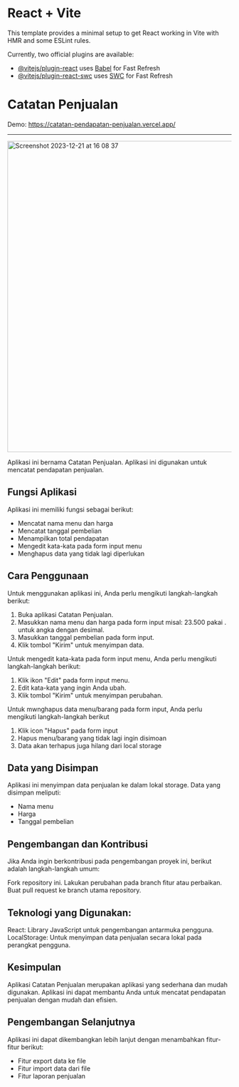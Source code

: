 # React + Vite

This template provides a minimal setup to get React working in Vite with HMR and some ESLint rules.

Currently, two official plugins are available:

- [@vitejs/plugin-react](https://github.com/vitejs/vite-plugin-react/blob/main/packages/plugin-react/README.md) uses [Babel](https://babeljs.io/) for Fast Refresh
- [@vitejs/plugin-react-swc](https://github.com/vitejs/vite-plugin-react-swc) uses [SWC](https://swc.rs/) for Fast Refresh


# Catatan Penjualan
Demo: https://catatan-pendapatan-penjualan.vercel.app/
<hr>
<img width="698" alt="Screenshot 2023-12-21 at 16 08 37" src="https://github.com/kodeman274/catatan-pendapatan-penjualan/assets/99820483/3a722ca5-6f4f-42d1-b8e5-8983e81d28af">


Aplikasi ini bernama Catatan Penjualan. Aplikasi ini digunakan untuk mencatat pendapatan penjualan.

## Fungsi Aplikasi

Aplikasi ini memiliki fungsi sebagai berikut:

* Mencatat nama menu dan harga
* Mencatat tanggal pembelian
* Menampilkan total pendapatan
* Mengedit kata-kata pada form input menu
* Menghapus data yang tidak lagi diperlukan

## Cara Penggunaan

Untuk menggunakan aplikasi ini, Anda perlu mengikuti langkah-langkah berikut:

1. Buka aplikasi Catatan Penjualan.
2. Masukkan nama menu dan harga pada form input misal: 23.500 pakai . untuk angka dengan desimal.
3. Masukkan tanggal pembelian pada form input.
4. Klik tombol "Kirim" untuk menyimpan data.

Untuk mengedit kata-kata pada form input menu, Anda perlu mengikuti langkah-langkah berikut:

1. Klik ikon "Edit" pada form input menu.
2. Edit kata-kata yang ingin Anda ubah.
3. Klik tombol "Kirim" untuk menyimpan perubahan.

Untuk mwnghapus data menu/barang pada form input, Anda perlu mengikuti langkah-langkah berikut 
1.  Klik icon "Hapus" pada form input
2.  Hapus menu/barang yang tidak lagi ingin disimoan
3. Data akan terhapus juga hilang dari local storage

## Data yang Disimpan

Aplikasi ini menyimpan data penjualan ke dalam lokal storage. Data yang disimpan meliputi:

* Nama menu
* Harga
* Tanggal pembelian

## Pengembangan dan Kontribusi

Jika Anda ingin berkontribusi pada pengembangan proyek ini, berikut adalah langkah-langkah umum:

Fork repository ini.
Lakukan perubahan pada branch fitur atau perbaikan.
Buat pull request ke branch utama repository.
 
## Teknologi yang Digunakan:

React: Library JavaScript untuk pengembangan antarmuka pengguna.
LocalStorage: Untuk menyimpan data penjualan secara lokal pada perangkat pengguna.

## Kesimpulan

Aplikasi Catatan Penjualan merupakan aplikasi yang sederhana dan mudah digunakan. Aplikasi ini dapat membantu Anda untuk mencatat pendapatan penjualan dengan mudah dan efisien.

## Pengembangan Selanjutnya

Aplikasi ini dapat dikembangkan lebih lanjut dengan menambahkan fitur-fitur berikut:

* Fitur export data ke file
* Fitur import data dari file
* Fitur laporan penjualan


